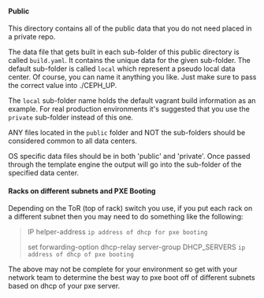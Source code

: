 #### Public

This directory contains all of the public data that you do not need placed in a private repo.

The data file that gets built in each sub-folder of this public directory is called `build.yaml`. It contains the unique data for the given sub-folder. The default sub-folder is called `local` which represent a pseudo local data center. Of course, you can name it anything you like. Just make sure to pass the correct value into ./CEPH_UP.

The `local` sub-folder name holds the default vagrant build information as an example. For real production environments it's suggested that you use the `private` sub-folder instead of this one.

ANY files located in the `public` folder and NOT the sub-folders should be considered common to all data centers.

OS specific data files should be in both 'public' and 'private'. Once passed through the template engine the output will go into the sub-folder of the specified data center.

#### Racks on different subnets and PXE Booting

Depending on the ToR (top of rack) switch you use, if you put each rack on a different subnet then you may need to do something like the following:

>IP helper-address `ip address of dhcp for pxe booting`
>
>set forwarding-option dhcp-relay server-group DHCP_SERVERS `ip address of dhcp of pxe booting`

The above may not be complete for your environment so get with your network team to determine the best way to pxe boot off of different subnets based on dhcp of your pxe server.

